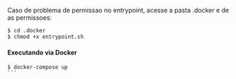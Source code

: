 Caso de problema de permissao no entrypoint, acesse a pasta .docker e de as permissoes:
```
$ cd .docker
$ chmod +x entrypoint.sh
```

#### Executando via Docker
````
$ docker-compose up
```
